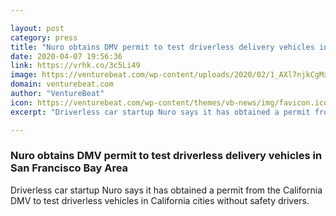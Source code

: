 ```yaml
---

layout: post
category: press
title: "Nuro obtains DMV permit to test driverless delivery vehicles in San Francisco Bay Area"
date: 2020-04-07 19:56:36
link: https://vrhk.co/3c5Li49
image: https://venturebeat.com/wp-content/uploads/2020/02/1_AXl7njkCgMx6M_n4ScSz8w-e1581007552137.jpeg?w=1200&strip=all
domain: venturebeat.com
author: "VentureBeat"
icon: https://venturebeat.com/wp-content/themes/vb-news/img/favicon.ico
excerpt: "Driverless car startup Nuro says it has obtained a permit from the California DMV to test driverless vehicles in California cities without safety drivers."

---
```


### Nuro obtains DMV permit to test driverless delivery vehicles in San Francisco Bay Area

Driverless car startup Nuro says it has obtained a permit from the California DMV to test driverless vehicles in California cities without safety drivers.